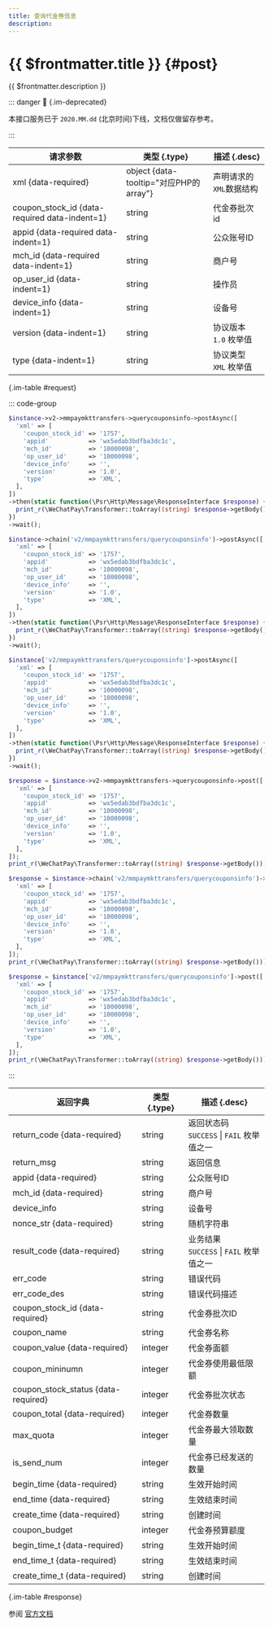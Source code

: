 ```yaml
---
title: 查询代金券信息
description: 
---
```


# {{ $frontmatter.title }} {#post}

{{ $frontmatter.description }}

::: danger :no_entry_sign: {.im-deprecated}

本接口服务已于 `2020.MM.dd` (北京时间)下线，文档仅做留存参考。

:::

| 请求参数 | 类型 {.type} | 描述 {.desc}
| --- | --- | ---
| xml {data-required} | object {data-tooltip="对应PHP的array"} | 声明请求的`XML`数据结构
| coupon_stock_id {data-required data-indent=1} | string | 代金券批次id
| appid {data-required data-indent=1} | string | 公众账号ID
| mch_id {data-required data-indent=1} | string | 商户号
| op_user_id {data-indent=1} | string | 操作员
| device_info {data-indent=1} | string | 设备号
| version {data-indent=1} | string | 协议版本<br/>`1.0` 枚举值
| type {data-indent=1} | string | 协议类型<br/>`XML` 枚举值

{.im-table #request}

::: code-group

```php [异步纯链式]
$instance->v2->mmpaymkttransfers->querycouponsinfo->postAsync([
  'xml' => [
    'coupon_stock_id' => '1757',
    'appid'           => 'wx5edab3bdfba3dc1c',
    'mch_id'          => '10000098',
    'op_user_id'      => '10000098',
    'device_info'     => '',
    'version'         => '1.0',
    'type'            => 'XML',
  ],
])
->then(static function(\Psr\Http\Message\ResponseInterface $response) {
  print_r(\WeChatPay\Transformer::toArray((string) $response->getBody()));
})
->wait();
```

```php [异步声明式]
$instance->chain('v2/mmpaymkttransfers/querycouponsinfo')->postAsync([
  'xml' => [
    'coupon_stock_id' => '1757',
    'appid'           => 'wx5edab3bdfba3dc1c',
    'mch_id'          => '10000098',
    'op_user_id'      => '10000098',
    'device_info'     => '',
    'version'         => '1.0',
    'type'            => 'XML',
  ],
])
->then(static function(\Psr\Http\Message\ResponseInterface $response) {
  print_r(\WeChatPay\Transformer::toArray((string) $response->getBody()));
})
->wait();
```

```php [异步属性式]
$instance['v2/mmpaymkttransfers/querycouponsinfo']->postAsync([
  'xml' => [
    'coupon_stock_id' => '1757',
    'appid'           => 'wx5edab3bdfba3dc1c',
    'mch_id'          => '10000098',
    'op_user_id'      => '10000098',
    'device_info'     => '',
    'version'         => '1.0',
    'type'            => 'XML',
  ],
])
->then(static function(\Psr\Http\Message\ResponseInterface $response) {
  print_r(\WeChatPay\Transformer::toArray((string) $response->getBody()));
})
->wait();
```

```php [同步纯链式]
$response = $instance->v2->mmpaymkttransfers->querycouponsinfo->post([
  'xml' => [
    'coupon_stock_id' => '1757',
    'appid'           => 'wx5edab3bdfba3dc1c',
    'mch_id'          => '10000098',
    'op_user_id'      => '10000098',
    'device_info'     => '',
    'version'         => '1.0',
    'type'            => 'XML',
  ],
]);
print_r(\WeChatPay\Transformer::toArray((string) $response->getBody()));
```

```php [同步声明式]
$response = $instance->chain('v2/mmpaymkttransfers/querycouponsinfo')->post([
  'xml' => [
    'coupon_stock_id' => '1757',
    'appid'           => 'wx5edab3bdfba3dc1c',
    'mch_id'          => '10000098',
    'op_user_id'      => '10000098',
    'device_info'     => '',
    'version'         => '1.0',
    'type'            => 'XML',
  ],
]);
print_r(\WeChatPay\Transformer::toArray((string) $response->getBody()));
```

```php [同步属性式]
$response = $instance['v2/mmpaymkttransfers/querycouponsinfo']->post([
  'xml' => [
    'coupon_stock_id' => '1757',
    'appid'           => 'wx5edab3bdfba3dc1c',
    'mch_id'          => '10000098',
    'op_user_id'      => '10000098',
    'device_info'     => '',
    'version'         => '1.0',
    'type'            => 'XML',
  ],
]);
print_r(\WeChatPay\Transformer::toArray((string) $response->getBody()));
```

:::

| 返回字典 | 类型 {.type} | 描述 {.desc}
| --- | --- | ---
| return_code {data-required} | string | 返回状态码<br/>`SUCCESS` \| `FAIL` 枚举值之一
| return_msg | string | 返回信息
| appid {data-required} | string | 公众账号ID
| mch_id {data-required} | string | 商户号
| device_info | string | 设备号
| nonce_str {data-required} | string | 随机字符串
| result_code {data-required} | string | 业务结果<br/>`SUCCESS` \| `FAIL` 枚举值之一
| err_code | string | 错误代码
| err_code_des | string | 错误代码描述
| coupon_stock_id {data-required} | string | 代金券批次ID
| coupon_name | string | 代金券名称
| coupon_value {data-required} | integer | 代金券面额
| coupon_mininumn | integer | 代金券使用最低限额
| coupon_stock_status {data-required} | integer | 代金券批次状态
| coupon_total {data-required} | integer | 代金券数量
| max_quota | integer | 代金券最大领取数量
| is_send_num | integer | 代金券已经发送的数量
| begin_time {data-required} | string | 生效开始时间
| end_time {data-required} | string | 生效结束时间
| create_time {data-required} | string | 创建时间
| coupon_budget | integer | 代金券预算额度
| begin_time_t {data-required} | string | 生效开始时间
| end_time_t {data-required} | string | 生效结束时间
| create_time_t {data-required} | string | 创建时间

{.im-table #response}

参阅 [官方文档](https://pay.weixin.qq.com/wiki/doc/api/tools/sp_coupon.php?chapter=12_5&index=6)

